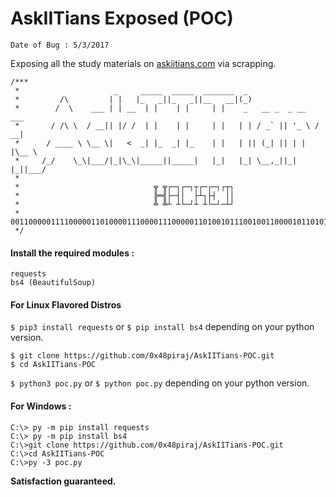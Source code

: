 # AskIITians Exposed (POC)

`Date of Bug : 5/3/2017`

Exposing all the study materials on [askiitians.com](https://www.askiitians.com/) via scrapping. 


```
/***
 *                     _     _____  _____  _______  _
 *         /\         | |   |_   _||_   _||__   __|(_)
 *        /  \    ___ | | __  | |    | |     | |    _   __ _  _ __   ___
 *       / /\ \  / __|| |/ /  | |    | |     | |   | | / _` || '_ \ / __|
 *      / ____ \ \__ \|   <  _| |_  _| |_    | |   | || (_| || | | |\__ \
 *     /_/    \_\|___/|_|\_\|_____||_____|   |_|   |_| \__,_||_| |_||___/
 *
 *                              ╦ ╦┌─┐┌─┐┬┌─┌─┐┌┬┐
 *                              ╠═╣├─┤│  ├┴┐├┤  ││
 *                              ╩ ╩┴ ┴└─┘┴ ┴└─┘─┴┘
 * 001100000111100000110100001110000111000001101001011100100110000101101010
 */
```

#### Install the required modules :

```
requests
bs4 (BeautifulSoup)
```

#### For Linux Flavored Distros

`$ pip3 install requests` or `$ pip install bs4` depending on your python version.

```
$ git clone https://github.com/0x48piraj/AskIITians-POC.git
$ cd AskIITians-POC
```

`$ python3 poc.py` or `$ python poc.py` depending on your python version.


#### For Windows :

```
C:\> py -m pip install requests
C:\> py -m pip install bs4
C:\>git clone https://github.com/0x48piraj/AskIITians-POC.git
C:\>cd AskIITians-POC
C:\>py -3 poc.py
```

**Satisfaction guaranteed.**
